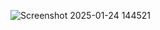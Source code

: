 ![Screenshot 2025-01-24 144521](https://github.com/user-attachments/assets/8a5b6f5f-1eb0-45a9-9627-9cfd231ef7ce)
